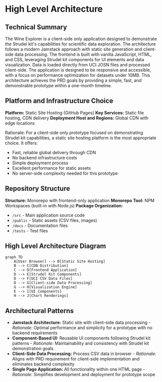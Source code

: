 # High Level Architecture

## Technical Summary

The Wine Explorer is a client-side only application designed to demonstrate the Strudel kit's capabilities for scientific data exploration. The architecture follows a modern Jamstack approach with static site generation and client-side data processing. The frontend is built with vanilla JavaScript, HTML, and CSS, leveraging Strudel kit components for UI elements and data visualization. Data is loaded directly from UCI JOSN files and processed client-side. The application is designed to be responsive and accessible, with a focus on performance optimization for datasets under 10MB. This architecture achieves the PRD goals by providing a simple, fast, and demonstrable prototype within a one-month timeline.

## Platform and Infrastructure Choice

**Platform:** Static Site Hosting (GitHub Pages)
**Key Services:** Static file hosting, CDN delivery
**Deployment Host and Regions:** Global CDN with edge locations

Rationale: For a client-side only prototype focused on demonstrating Strudel kit capabilities, a static site hosting platform is the most appropriate choice. It offers:
- Fast, reliable global delivery through CDN
- No backend infrastructure costs
- Simple deployment process
- Excellent performance for static assets
- No server-side complexity needed for this prototype

## Repository Structure

**Structure:** Monorepo with frontend-only application
**Monorepo Tool:** NPM Workspaces (built-in with Node.js)
**Package Organization:**
- `/src` - Main application source code
- `/public` - Static assets (CSV files, images)
- `/docs` - Documentation files
- `/tests` - Test files

## High Level Architecture Diagram

```mermaid
graph TD
    A[User Browser] --> B[Static Site Hosting]
    B --> C[CDN Distribution]
    C --> D[Frontend Application]
    D --> E[Strudel Kit Components]
    D --> F[UCI CSV Data Files]
    D --> G[Client-side Data Processing]
    G --> H[Visualization Engine]
    E --> I[UI Components]
    H --> J[Chart Renderings]
```

## Architectural Patterns

- **Jamstack Architecture:** Static site with client-side data processing - _Rationale:_ Optimal performance and simplicity for a prototype with no backend requirements
- **Component-Based UI:** Reusable UI components following Strudel kit patterns - _Rationale:_ Maintainability and consistency with Strudel kit demonstration goals
- **Client-Side Data Processing:** Process CSV data in browser - _Rationale:_ Aligns with PRD requirement for client-side implementation and eliminates backend complexity
- **Single Page Application:** All functionality within one HTML page - _Rationale:_ Simplifies development and deployment for prototype scope
